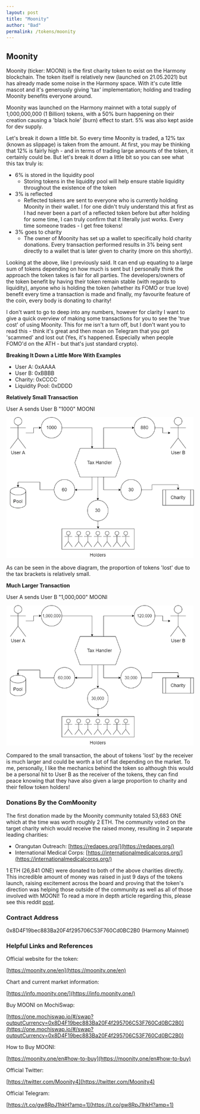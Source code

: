 ```yaml
---
layout: post
title: "Moonity"
author: "Bad"
permalink: /tokens/moonity
---
```


## Moonity

Moonity (ticker: MOONI) is the first charity token to exist on the Harmony blockchain. The token itself is relatively new (launched on 21.05.2021) but has already made some noise in the Harmony space. With it's cute little mascot and it's generously giving 'tax' implementation; holding and trading Moonity benefits everyone around.

Moonity was launched on the Harmony mainnet with a total supply of 1,000,000,000 (1 Billion) tokens, with a 50% burn happening on their creation causing a 'black hole' (burn) effect to start.  5% was also kept aside for dev supply.

Let's break it down a little bit. So every time Moonity is traded, a 12% tax (known as slippage) is taken from the amount. At first, you may be thinking that 12% is fairly high - and in terms of trading large amounts of the token, it certainly could be. But let's break it down a little bit so you can see what this tax truly is:

- 6% is stored in the liquidity pool
  - Storing tokens in the liquidity pool will help ensure stable liquidity throughout the existence of the token
- 3% is reflected
  - Reflected tokens are sent to everyone who is currently holding Moonity in their wallet. I for one didn't truly understand this at first as I had never been a part of a reflected token before but after holding for some time, I can truly confirm that it literally just works. Every time someone trades - I get free tokens!
- 3% goes to charity
  - The owner of Moonity has set up a wallet to specifically hold charity donations. Every transaction performed results in 3% being sent directly to a wallet that is later given to charity (more on this shortly).

Looking at the above, like I previously said. It can end up equating to a large sum of tokens depending on how much is sent but I personally think the approach the token takes is fair for all parties. The developers/owners of the token benefit by having their token remain stable (with regards to liquidity), anyone who is holding the token (whether its FOMO or true love) benefit every time a transaction is made and finally, my favourite feature of the coin, every body is donating to charity!

I don't want to go to deep into any numbers, however for clarity I want to give a quick overview of making some transactions for you to see the 'true cost' of using Moonity. This for me isn't a turn off, but I don't want you to read this - think it's great and then moan on Telegram that you got 'scammed' and lost out (Yes, it's happened. Especially when people FOMO'd on the ATH - but that's just standard crypto).

**Breaking It Down a Little More With Examples**

- User A: 0xAAAA
- User B: 0xBBBB
- Charity: 0xCCCC
- Liquidity Pool: 0xDDDD

**Relatively Small Transaction**

User A sends User B "1000" MOONI

![Small tx](/assets/images/token_pages/moonity/1_moonity_tx_example.png)

As can be seen in the above diagram, the proportion of tokens 'lost' due to the tax brackets is relatively small.

**Much Larger Transaction**

User A sends User B "1,000,000" MOONI

![Large tx](/assets/images/token_pages/moonity/2_moonity_tx_example.png)

Compared to the small transaction, the about of tokens 'lost' by the receiver is much larger and could be worth a lot of fiat depending on the market. To me, personally, I like the mechanics behind the token so although this would be a personal hit to User B as the receiver of the tokens, they can find peace knowing that they have also given a large proportion to charity and their fellow token holders!

### Donations By the ComMoonity

The first donation made by the Moonity community totaled 53,683 ONE which at the time was worth roughly 2 ETH. The community voted on the target charity which would receive the raised money, resulting in 2 separate leading charities:

- Orangutan Outreach: [https://redapes.org/](https://redapes.org/)
- International Medical Corps: [https://internationalmedicalcorps.org/](https://internationalmedicalcorps.org/)

1 ETH (26,841 ONE) were donated to both of the above charities directly. This incredible amount of money was raised in just 9 days of the tokens launch, raising excitement across the board and proving that the token's direction was helping those outside of the community as well as all of those involved with MOONI! To read a more in depth article regarding this, please see this reddit [post](https://www.reddit.com/r/harmony_markets/comments/nojhtz/first_moonity_community_donation_of_50_000_one_2/).

### Contract Address

0x8D4F19bec883Ba20F4f295706C53F760Cd0BC2B0 (Harmony Mainnet)

### Helpful Links and References

Official website for the token:

[https://moonity.one/en](https://moonity.one/en)

Chart and current market information:

[https://info.moonity.one/](https://info.moonity.one/)

Buy MOONI on MochiSwap:

[https://one.mochiswap.io/#/swap?outputCurrency=0x8D4F19bec883Ba20F4f295706C53F760Cd0BC2B0](https://one.mochiswap.io/#/swap?outputCurrency=0x8D4F19bec883Ba20F4f295706C53F760Cd0BC2B0)

How to Buy MOONI:

[https://moonity.one/en#how-to-buy](https://moonity.one/en#how-to-buy)

Official Twitter:

[https://twitter.com/Moonity4](https://twitter.com/Moonity4)

Official Telegram:

[https://t.co/gw8RpJ1hkH?amp=1](https://t.co/gw8RpJ1hkH?amp=1)